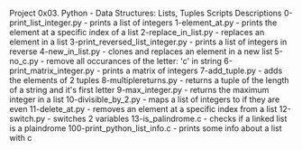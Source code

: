 Project 0x03. Python - Data Structures: Lists, Tuples
Scripts Descriptions
0-print_list_integer.py - prints a list of integers
1-element_at.py - prints the element at a specific index of a list
2-replace_in_list.py - replaces an element in a list
3-print_reversed_list_integer.py - prints a list of integers in reverse
4-new_in_list.py - clones and replaces an element in a new list
5-no_c.py - remove all occurances of the letter: 'c' in string
6-print_matrix_integer.py - prints a matrix of integers
7-add_tuple.py - adds the elements of 2 tuples
8-multiplereturns.py - returns a tuple of the length of a string and it's first letter
9-max_integer.py - returns the maximum integer in a list
10-divisible_by_2.py - maps a list of integers to if they are even
11-delete_at.py - removes an element at a specific index from a list
12-switch.py - switches 2 variables
13-is_palindrome.c - checks if a linked list is a plaindrome
100-print_python_list_info.c - prints some info about a list with c